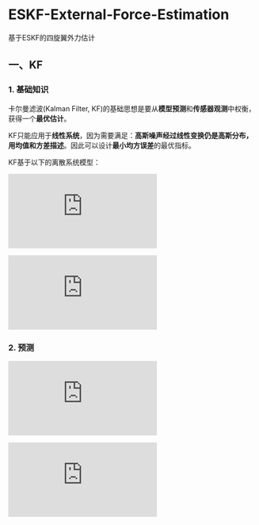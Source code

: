 # ESKF-External-Force-Estimation

基于ESKF的四旋翼外力估计

## 一、KF

### 1. 基础知识

卡尔曼滤波(Kalman Filter, KF)的基础思想是要从**模型预测**和**传感器观测**中权衡，获得一个**最优估计**。

KF只能应用于**线性系统**，因为需要满足：**高斯噪声经过线性变换仍是高斯分布，用均值和方差描述**。因此可以设计**最小均方误差**的最优指标。

KF基于以下的离散系统模型：

![1](https://latex.codecogs.com/png.latex?x_%7Bk%2B1%7D%20%3D%20F_%7Bx%7D%20%5Ccdot%20x_%7Bk%7D%20%2B%20F_%7Bn%7D%20%5Ccdot%20%28u_%7Bk%7D%20%2B%20%5Ceta_%7Bk%7D%29)
  
![2](https://latex.codecogs.com/png.latex?z_%7Bk%7D%20%3D%20H%20%5Ccdot%20x_%7Bk%7D%20%2B%20%5Cnu_%7Bk%7D)

### 2. 预测

![3](https://latex.codecogs.com/png.latex?x_%7Bk%2B1%7D%5E%7B-%7D%20%3D%20F_%7Bx%7D%20%5Ccdot%20x_%7Bk%7D%20%2B%20F_%7Bn%7D%20%5Ccdot%20u_%7Bk%7D)

![4](https://latex.codecogs.com/png.latex?P_%7Bk%2B1%7D%20%3D%20F_%7Bx%7D%20%5Ccdot%20P_%7Bk%7D%20%5Ccdot%20F_%7Bx%7D%5ET%20%2B%20F_%7Bn%7D%20%5Ccdot%20Q%20%5Ccdot%20F_%7Bn%7D%5ET)




